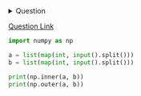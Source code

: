 <details><summary>Question</summary>
<p>
inner

The inner tool returns the inner product of two arrays.

import numpy

A = numpy.array([0, 1])
B = numpy.array([3, 4])

print numpy.inner(A, B)     #Output : 4
outer

The outer tool returns the outer product of two arrays.

import numpy

A = numpy.array([0, 1])
B = numpy.array([3, 4])

print numpy.outer(A, B)     #Output : [[0 0]
                            #          [3 4]]
Task

You are given two arrays:  and .
Your task is to compute their inner and outer product.

Input Format

The first line contains the space separated elements of array .
The second line contains the space separated elements of array .

Output Format

First, print the inner product.
Second, print the outer product.

Sample Input

0 1
2 3
Sample Output

3
[[0 0]
 [2 3]]
</p>
</details>

[Question Link](https://www.hackerrank.com/challenges/np-inner-and-outer/ "https://www.hackerrank.com/challenges/np-inner-and-outer/")
```python
import numpy as np

a = list(map(int, input().split()))
b = list(map(int, input().split()))

print(np.inner(a, b))
print(np.outer(a, b))
```
